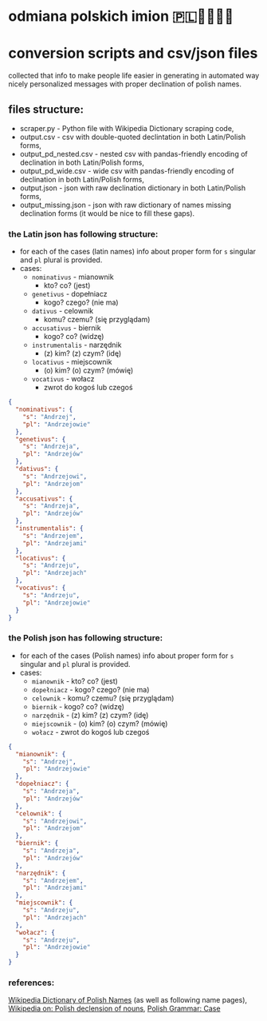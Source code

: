odmiana polskich imion 🇵🇱💁‍♀️💁‍♂️
=================

# conversion scripts and csv/json files
collected that info to make people life easier in generating in automated way nicely personalized messages with proper declination of polish names.

## files structure:
* scraper.py - Python file with Wikipedia Dictionary scraping code, 
* output.csv - csv with double-quoted declintation in both Latin/Polish forms,
* output_pd_nested.csv - nested csv with pandas-friendly encoding of declination in both Latin/Polish forms,
* output_pd_wide.csv - wide csv with pandas-friendly encoding of declination in both Latin/Polish forms,
* output.json - json with raw declination dictionary in both Latin/Polish forms,
* output_missing.json - json with raw dictionary of names missing declination forms (it would be nice to fill these gaps).

### the Latin json has following structure:
* for each of the cases (latin names) info about proper form for `s` singular and `pl` plural is provided.
* cases:
    * `nominativus` - mianownik
    	* kto? co? (jest)	
    * `genetivus` - dopełniacz
    	* kogo? czego? (nie ma) 
    * `dativus` - celownik
    	* komu? czemu? (się przyglądam)	
    * `accusativus` - biernik
    	* kogo? co? (widzę)	
    * `instrumentalis` - narzędnik
    	* (z) kim? (z) czym? (idę)	
    * `locativus` - miejscownik
    	* (o) kim? (o) czym? (mówię)	
    * `vocativus` - wołacz
    	* zwrot do kogoś lub czegoś

```json
{
  "nominativus": {
    "s": "Andrzej",
    "pl": "Andrzejowie"
  },
  "genetivus": {
    "s": "Andrzeja",
    "pl": "Andrzejów"
  },
  "dativus": {
    "s": "Andrzejowi",
    "pl": "Andrzejom"
  },
  "accusativus": {
    "s": "Andrzeja",
    "pl": "Andrzejów"
  },
  "instrumentalis": {
    "s": "Andrzejem",
    "pl": "Andrzejami"
  },
  "locativus": {
    "s": "Andrzeju",
    "pl": "Andrzejach"
  },
  "vocativus": {
    "s": "Andrzeju",
    "pl": "Andrzejowie"
  }
}
```
### the Polish json has following structure:
* for each of the cases (Polish names) info about proper form for `s` singular and `pl` plural is provided.
* cases:
    * `mianownik` - kto? co? (jest)	
    * `dopełniacz` - kogo? czego? (nie ma) 
    * `celownik` - komu? czemu? (się przyglądam)	
    * `biernik` - kogo? co? (widzę)	
    * `narzędnik` - (z) kim? (z) czym? (idę)	
    * `miejscownik` - (o) kim? (o) czym? (mówię)	
    * `wołacz` - zwrot do kogoś lub czegoś

```json
{
  "mianownik": {
    "s": "Andrzej",
    "pl": "Andrzejowie"
  },
  "dopełniacz": {
    "s": "Andrzeja",
    "pl": "Andrzejów"
  },
  "celownik": {
    "s": "Andrzejowi",
    "pl": "Andrzejom"
  },
  "biernik": {
    "s": "Andrzeja",
    "pl": "Andrzejów"
  },
  "narzędnik": {
    "s": "Andrzejem",
    "pl": "Andrzejami"
  },
  "miejscownik": {
    "s": "Andrzeju",
    "pl": "Andrzejach"
  },
  "wołacz": {
    "s": "Andrzeju",
    "pl": "Andrzejowie"
  }
}
```

### references:
[Wikipedia Dictionary of Polish Names](https://pl.wiktionary.org/wiki/Indeks:Polski_-_Imiona) (as well as following name pages), [Wikipedia on: Polish declension of nouns](https://en.wikipedia.org/wiki/Polish_grammar#Declension), [Polish Grammar: Case](https://www.youtube.com/watch?v=33FdP6q1D-c)

